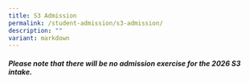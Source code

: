 ```yaml
---
title: S3 Admission
permalink: /student-admission/s3-admission/
description: ""
variant: markdown
---
```

##### **Please note that there will be no admission exercise for the 2026 S3 intake.**